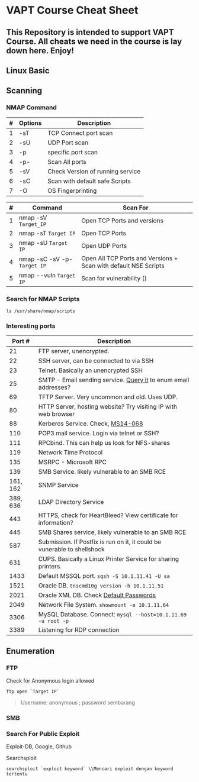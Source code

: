 # VAPT Course Cheat Sheet
This Repository is intended to support VAPT Course. All cheats we need in the course is lay down here. Enjoy!
-----------

## Linux Basic





## Scanning
### NMAP Command
| # | Options |Description |
| --- | --- | --- |
|1| -sT | TCP Connect port scan|
|2| -sU | UDP Port scan |
|3| -p  | specific port scan|
|4| -p- | Scan All ports|
|5| -sV | Check Version of running service |
|6| -sC | Scan with default safe Scripts |
|7| -O | OS Fingerprinting |

| # | Command | Scan For |
| --- | --- | --- |
|1| nmap -sV `Target_IP` | Open TCP Ports and versions |
|2| nmap -sT `Target IP` | Open TCP Ports |
|3| nmap -sU `Target IP` | Open UDP Ports |
|4| nmap -sC -sV -p- `Target IP` | Open All TCP Ports and Versions + Scan with default NSE Scripts |
|5| nmap --vuln `Target IP` | Scan for vulnerability () |

### Search for NMAP Scripts
```
ls /usr/share/nmap/scripts
```

### Interesting ports
| Port # | Description |
| --- | --- |
| 21 | FTP server, unencrypted. |
| 22 | SSH server, can be connected to via SSH |
| 23 | Telnet. Basically an unencrypted SSH |
| 25 | SMTP - Email sending service. [Query it](#SMTP-Email-Enumeration) to enum email addresses? |
| 69 | TFTP Server.  Very uncommon and old. Uses UDP. |
| 80 | HTTP Server, hosting website? Try visiting IP with web browser |
| 88 | Kerberos Service.  Check, [MS14-068](https://labs.f-secure.com/archive/digging-into-ms14-068-exploitation-and-defence/) |
| 110 | POP3 mail service.  Login via telnet or SSH? |
| 111 | RPCbind. This can help us look for NFS-shares |
| 119 | Network Time Protocol |
| 135 | MSRPC - Microsoft RPC |
| 139 | SMB Service. likely vulnerable to an SMB RCE |
| 161, 162 | SNMP Service |
| 389, 636 | LDAP Directory Service |
| 443 | HTTPS, check for HeartBleed? View certificate for information? |
| 445 | SMB Shares service, likely vulnerable to an SMB RCE |
| 587 | Submission.  If Postfix is run on it, it could be vunerable to shellshock |
| 631 | CUPS. Basically a Linux Printer Service for sharing printers. |
| 1433 | Default MSSQL port.  `sqsh -S 10.1.11.41 -U sa` |
| 1521 | Oracle DB. `tnscmd10g version -h 10.1.11.51` |
| 2021 | Oracle XML DB.  Check [Default Passwords](https://docs.oracle.com/cd/B10501_01/win.920/a95490/username.htm) |
| 2049 | Network File System. `showmount -e 10.1.11.64` |
| 3306 | MySQL Database.  Connect: `mysql --host=10.1.11.69 -u root -p`|
| 3389 | Listening for RDP connection |

## Enumeration
### FTP
Check for Anonymous login allowed
```
ftp open `Target IP`
```
> Username: anonymous ; password sembarang
### SMB



### Search For Public Exploit
Exploit-DB, Google, Github

Searchsploit
```
searchsploit `exploit keyword` \\Mencari exploit dengan keyword tertentu


```

